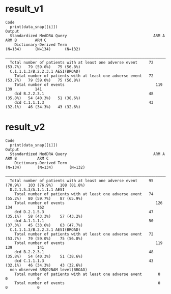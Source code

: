 # result_v1

    Code
      print(data_snap[[i]])
    Output
      Standardized MedDRA Query                                      ARM A        ARM B        ARM C   
        Dictionary-Derived Term                                     (N=134)      (N=134)      (N=132)  
      —————————————————————————————————————————————————————————————————————————————————————————————————
      Total number of patients with at least one adverse event     72 (53.7%)   79 (59.0%)   75 (56.8%)
      C.1.1.1.3/B.2.2.3.1 AESI(BROAD)                                                                  
        Total number of patients with at least one adverse event   72 (53.7%)   79 (59.0%)   75 (56.8%)
        Total number of events                                        119          139          141    
        dcd B.2.2.3.1                                              48 (35.8%)   54 (40.3%)   51 (38.6%)
        dcd C.1.1.1.3                                              43 (32.1%)   46 (34.3%)   43 (32.6%)

# result_v2

    Code
      print(data_snap[[i]])
    Output
      Standardized MedDRA Query                                      ARM A         ARM B         ARM C   
        Dictionary-Derived Term                                     (N=134)       (N=134)       (N=132)  
      ———————————————————————————————————————————————————————————————————————————————————————————————————
      Total number of patients with at least one adverse event     95 (70.9%)   103 (76.9%)   108 (81.8%)
      D.2.1.5.3/A.1.1.1.1 AESI                                                                           
        Total number of patients with at least one adverse event   74 (55.2%)   80 (59.7%)    87 (65.9%) 
        Total number of events                                        126           134           162    
        dcd D.2.1.5.3                                              47 (35.1%)   58 (43.3%)    57 (43.2%) 
        dcd A.1.1.1.1                                              50 (37.3%)   45 (33.6%)    63 (47.7%) 
      C.1.1.1.3/B.2.2.3.1 AESI(BROAD)                                                                    
        Total number of patients with at least one adverse event   72 (53.7%)   79 (59.0%)    75 (56.8%) 
        Total number of events                                        119           139           141    
        dcd B.2.2.3.1                                              48 (35.8%)   54 (40.3%)    51 (38.6%) 
        dcd C.1.1.1.3                                              43 (32.1%)   46 (34.3%)    43 (32.6%) 
      non observed SMQ02NAM level(BROAD)                                                                 
        Total number of patients with at least one adverse event       0             0             0     
        Total number of events                                         0             0             0     

